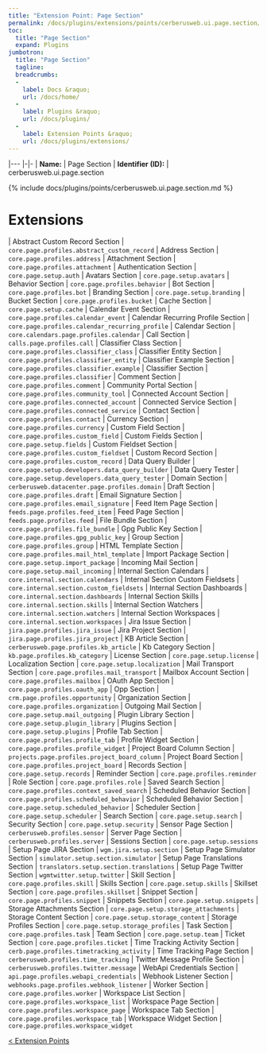 ```yaml
---
title: "Extension Point: Page Section"
permalink: /docs/plugins/extensions/points/cerberusweb.ui.page.section/
toc:
  title: "Page Section"
  expand: Plugins
jumbotron:
  title: "Page Section"
  tagline: 
  breadcrumbs:
  -
    label: Docs &raquo;
    url: /docs/home/
  -
    label: Plugins &raquo;
    url: /docs/plugins/
  -
    label: Extension Points &raquo;
    url: /docs/plugins/extensions/
---
```


|---
|-|-
| **Name:** | Page Section
| **Identifier (ID):** | cerberusweb.ui.page.section

{% include docs/plugins/points/cerberusweb.ui.page.section.md %}

# Extensions

| Abstract Custom Record Section | `core.page.profiles.abstract_custom_record`
| Address Section | `core.page.profiles.address`
| Attachment Section | `core.page.profiles.attachment`
| Authentication Section | `core.page.setup.auth`
| Avatars Section | `core.page.setup.avatars`
| Behavior Section | `core.page.profiles.behavior`
| Bot Section | `core.page.profiles.bot`
| Branding Section | `core.page.setup.branding`
| Bucket Section | `core.page.profiles.bucket`
| Cache Section | `core.page.setup.cache`
| Calendar Event Section | `core.page.profiles.calendar_event`
| Calendar Recurring Profile Section | `core.page.profiles.calendar_recurring_profile`
| Calendar Section | `core.calendars.page.profiles.calendar`
| Call Section | `calls.page.profiles.call`
| Classifier Class Section | `core.page.profiles.classifier_class`
| Classifier Entity Section | `core.page.profiles.classifier_entity`
| Classifier Example Section | `core.page.profiles.classifier.example`
| Classifier Section | `core.page.profiles.classifier`
| Comment Section | `core.page.profiles.comment`
| Community Portal Section | `core.page.profiles.community_tool`
| Connected Account Section | `core.page.profiles.connected_account`
| Connected Service Section | `core.page.profiles.connected_service`
| Contact Section | `core.page.profiles.contact`
| Currency Section | `core.page.profiles.currency`
| Custom Field Section | `core.page.profiles.custom_field`
| Custom Fields Section | `core.page.setup.fields`
| Custom Fieldset Section | `core.page.profiles.custom_fieldset`
| Custom Record Section | `core.page.profiles.custom_record`
| Data Query Builder | `core.page.setup.developers.data_query_builder`
| Data Query Tester | `core.page.setup.developers.data_query_tester`
| Domain Section | `cerberusweb.datacenter.page.profiles.domain`
| Draft Section | `core.page.profiles.draft`
| Email Signature Section | `core.page.profiles.email_signature`
| Feed Item Page Section | `feeds.page.profiles.feed_item`
| Feed Page Section | `feeds.page.profiles.feed`
| File Bundle Section | `core.page.profiles.file_bundle`
| Gpg Public Key Section | `core.page.profiles.gpg_public_key`
| Group Section | `core.page.profiles.group`
| HTML Template Section | `core.page.profiles.mail_html_template`
| Import Package Section | `core.page.setup.import_package`
| Incoming Mail Section | `core.page.setup.mail_incoming`
| Internal Section Calendars | `core.internal.section.calendars`
| Internal Section Custom Fieldsets | `core.internal.section.custom_fieldsets`
| Internal Section Dashboards | `core.internal.section.dashboards`
| Internal Section Skills | `core.internal.section.skills`
| Internal Section Watchers | `core.internal.section.watchers`
| Internal Section Workspaces | `core.internal.section.workspaces`
| Jira Issue Section | `jira.page.profiles.jira_issue`
| Jira Project Section | `jira.page.profiles.jira_project`
| KB Article Section | `cerberusweb.page.profiles.kb_article`
| Kb Category Section | `kb.page.profiles.kb_category`
| License Section | `core.page.setup.license`
| Localization Section | `core.page.setup.localization`
| Mail Transport Section | `core.page.profiles.mail_transport`
| Mailbox Account Section | `core.page.profiles.mailbox`
| OAuth App Section | `core.page.profiles.oauth_app`
| Opp Section | `crm.page.profiles.opportunity`
| Organization Section | `core.page.profiles.organization`
| Outgoing Mail Section | `core.page.setup.mail_outgoing`
| Plugin Library Section | `core.page.setup.plugin_library`
| Plugins Section | `core.page.setup.plugins`
| Profile Tab Section | `core.page.profiles.profile_tab`
| Profile Widget Section | `core.page.profiles.profile_widget`
| Project Board Column Section | `projects.page.profiles.project_board_column`
| Project Board Section | `core.page.profiles.project_board`
| Records Section | `core.page.setup.records`
| Reminder Section | `core.page.profiles.reminder`
| Role Section | `core.page.profiles.role`
| Saved Search Section | `core.page.profiles.context_saved_search`
| Scheduled Behavior Section | `core.page.profiles.scheduled_behavior`
| Scheduled Behavior Section | `core.page.setup.scheduled_behavior`
| Scheduler Section | `core.page.setup.scheduler`
| Search Section | `core.page.setup.search`
| Security Section | `core.page.setup.security`
| Sensor Page Section | `cerberusweb.profiles.sensor`
| Server Page Section | `cerberusweb.profiles.server`
| Sessions Section | `core.page.setup.sessions`
| Setup Page JIRA Section | `wgm.jira.setup.section`
| Setup Page Simulator Section | `simulator.setup.section.simulator`
| Setup Page Translations Section | `translators.setup.section.translations`
| Setup Page Twitter Section | `wgmtwitter.setup.twitter`
| Skill Section | `core.page.profiles.skill`
| Skills Section | `core.page.setup.skills`
| Skillset Section | `core.page.profiles.skillset`
| Snippet Section | `core.page.profiles.snippet`
| Snippets Section | `core.page.setup.snippets`
| Storage Attachments Section | `core.page.setup.storage_attachments`
| Storage Content Section | `core.page.setup.storage_content`
| Storage Profiles Section | `core.page.setup.storage_profiles`
| Task Section | `core.page.profiles.task`
| Team Section | `core.page.setup.team`
| Ticket Section | `core.page.profiles.ticket`
| Time Tracking Activity Section | `cerb.page.profiles.timetracking_activity`
| Time Tracking Page Section | `cerberusweb.profiles.time_tracking`
| Twitter Message Profile Section | `cerberusweb.profiles.twitter.message`
| WebApi Credentials Section | `api.page.profiles.webapi_credentials`
| Webhook Listener Section | `webhooks.page.profiles.webhook_listener`
| Worker Section | `core.page.profiles.worker`
| Workspace List Section | `core.page.profiles.workspace_list`
| Workspace Page Section | `core.page.profiles.workspace_page`
| Workspace Tab Section | `core.page.profiles.workspace_tab`
| Workspace Widget Section | `core.page.profiles.workspace_widget`

<div class="section-nav">
	<div class="left">
		<a href="/docs/plugins/extensions/#extension-points" class="prev">&lt; Extension Points</a>
	</div>
	<div class="right align-right">
	</div>
</div>
<div class="clear"></div>